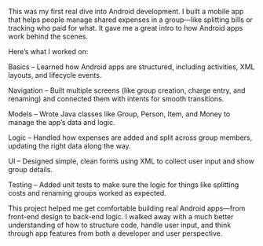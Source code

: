 This was my first real dive into Android development. I built a mobile app that helps people manage shared expenses in a group—like splitting bills or tracking who paid for what. It gave me a great intro to how Android apps work behind the scenes.

Here’s what I worked on:

Basics – Learned how Android apps are structured, including activities, XML layouts, and lifecycle events.

Navigation – Built multiple screens (like group creation, charge entry, and renaming) and connected them with intents for smooth transitions.

Models – Wrote Java classes like Group, Person, Item, and Money to manage the app’s data and logic.

Logic – Handled how expenses are added and split across group members, updating the right data along the way.

UI – Designed simple, clean forms using XML to collect user input and show group details.

Testing – Added unit tests to make sure the logic for things like splitting costs and renaming groups worked as expected.

This project helped me get comfortable building real Android apps—from front-end design to back-end logic. I walked away with a much better understanding of how to structure code, handle user input, and think through app features from both a developer and user perspective.

